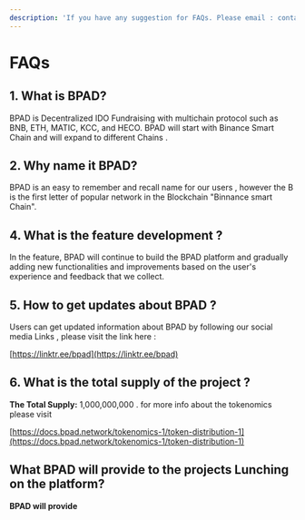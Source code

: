 ```yaml
---
description: 'If you have any suggestion for FAQs. Please email : contact@bpad.network'
---
```


# FAQs

## **1. What is BPAD?**

BPAD is Decentralized IDO Fundraising with multichain protocol such as BNB, ETH, MATIC, KCC, and HECO. BPAD will start with Binance Smart Chain and will expand to different Chains .   



## **2.** Why name it BPAD?

BPAD is an easy to remember and recall name for our users , however the B is the first letter of popular network in the Blockchain "Binnance smart Chain". 



## **4.** What is the feature development  ?

In the feature, BPAD will continue to build the BPAD platform and gradually adding new functionalities and improvements based on the user's experience and feedback that we collect.

## **5.** How to get updates about BPAD  ?

Users can get updated information about BPAD by following our social media Links , please visit the link here :  

[https://linktr.ee/bpad](https://linktr.ee/bpad) 



## **6. W**hat is the total supply of the project ?

**The Total Supply:** 1,000,000,000 . for more info about the tokenomics please visit 

[https://docs.bpad.network/tokenomics-1/token-distribution-1](https://docs.bpad.network/tokenomics-1/token-distribution-1)





## **What BPAD will provide to the projects Lunching on the platform?** 

**BPAD will provide** 





